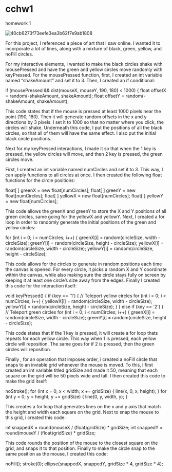 # cchw1
homework 1

![40cb6273f73eefe3ea3b62f7e9ab1808](https://github.com/user-attachments/assets/18b27bb0-7dda-44d6-94d8-e586af6c8d2e)

For this project, I referenced a piece of art that I saw online. I wanted it to incorporate a lot of lines, along with a mixture of black, green, yellow, and noFill circles. 

For my interactive elements, I wanted to make the black circles shake with mousePressed and have the green and yellow circles move randomly with keyPressed. For the mousePressed function, first, I created an int variable named “shakeAmount” and set it to 3. Then, I created an if conditional: 

if (mousePressed && dist(mouseX, mouseY, 190, 180) < 1000) {
   float offsetX = random(-shakeAmount, shakeAmount);
   float offsetY = random(-shakeAmount, shakeAmount);

This code states that if the mouse is pressed at least 1000 pixels near the point (190, 180). Then it will generate random offsets in the x and y directions by 3 pixels. I set it to 1000 so that no matter where you click, the circles will shake. Underneath this code, I put the positions of all the black circles, so that all of them will have the same effect. I also put the initial black circle positions. 

Next for my keyPressed interactions, I made it so that when the 1 key is pressed, the yellow circles will move, and then 2 key is pressed, the green circles move. 

First, I created an int variable named numCircles and set it to 3. This way, I can apply functions to all circles at once. I then created the following float functions for the circle positions: 

float[ ] greenX = new float[numCircles];
float[ ] greenY = new float[numCircles];
float[ ] yellowX = new float[numCircles];
float[ ]  yellowY = new float[numCircles];

This code allows the greenX and greenY to store the X and Y positions of all green circles, same going for the yellowX and yellowY. Next, I created a for loop in order to randomly generate the initial positions of the green and yellow circles:

 for (int i = 0; i < numCircles; i++) {
    greenX[i] = random(circleSize, width - circleSize);
    greenY[i] = random(circleSize, height - circleSize);
    yellowX[i] = random(circleSize, width - circleSize);
    yellowY[i] = random(circleSize, height - circleSize);

This code allows for the circles to generate in random positions each time the canvas is opened. For every circle, it picks a random X and Y coordinate within the canvas, while also making sure the circle stays fully on screen by keeping it at least one circle’s size away from the edges. Finally I created this code for the interaction itself: 



void keyPressed() {
  if (key == '1') { 
    // Teleport yellow circles
    for (int i = 0; i < numCircles; i++) {
      yellowX[i] = random(circleSize, width - circleSize);
      yellowY[i] = random(circleSize, height - circleSize);
    }
  } else if (key == '2') { 
    // Teleport green circles
    for (int i = 0; i < numCircles; i++) {
      greenX[i] = random(circleSize, width - circleSize);
      greenY[i] = random(circleSize, height - circleSize);

This code states that if the 1 key is pressed, it will create a for loop thats repeats for each yellow circle. This way when 1 is pressed, each yellow circle will reposition. The same goes for if 2 is pressed, then the green circles will reposition. 

Finally , for an operation that imposes order, i created a noFill circle that snaps to an inviable grid whenever the mouse is moved. To this, i first created an int variable titled gridSize and made it 50, meaning that each square on the grid will be 50 pixels wide and tall. I then created this code to make the grid itself:

noStroke();
  for (int x = 0; x < width; x += gridSize) {
    line(x, 0, x, height);
  }
  for (int y = 0; y < height; y += gridSize) {
    line(0, y, width, y);
  }

This creates a for loop that generates lines on the x and y axis that match the height and width each square on the grid. Next to snap the mouse to this grid, i created this code: 

  int snappedX = round(mouseX / (float)gridSize) * gridSize;
  int snappedY = round(mouseY / (float)gridSize) * gridSize;

This code rounds the position of the mouse to the closest square on the grid, and snaps it to that position. Finally to make the circle snap to the same position as the mouse, I created this code:

 noFill();
  stroke(0);
  ellipse(snappedX, snappedY, gridSize * 4, gridSize * 4);


